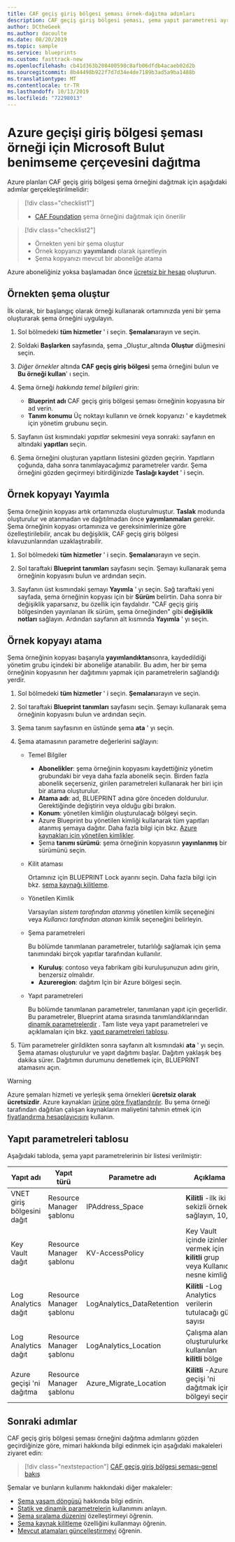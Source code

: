 ```yaml
---
title: CAF geçiş giriş bölgesi şeması örnek-dağıtma adımları
description: CAF geçiş giriş bölgesi şeması, şema yapıt parametresi ayrıntıları dahil olmak üzere adımları dağıtın.
author: DCtheGeek
ms.author: dacoulte
ms.date: 08/20/2019
ms.topic: sample
ms.service: blueprints
ms.custom: fasttrack-new
ms.openlocfilehash: cb41d363b208400598c8afb06dfdb4acaeb02d2b
ms.sourcegitcommit: 8b44498b922f7d7d34e4de7189b3ad5a9ba1488b
ms.translationtype: MT
ms.contentlocale: tr-TR
ms.lasthandoff: 10/13/2019
ms.locfileid: "72298013"
---
```

# <a name="deploy-the-microsoft-cloud-adoption-framework-for-azure-migrate-landing-zone-blueprint-sample"></a>Azure geçişi giriş bölgesi şeması örneği için Microsoft Bulut benimseme çerçevesini dağıtma

Azure planları CAF geçiş giriş bölgesi şema örneğini dağıtmak için aşağıdaki adımlar gerçekleştirilmelidir:

> [!div class="checklist1"]
> - [CAF Foundation](../caf-foundation/index.md) şema örneğini dağıtmak için önerilir

> [!div class="checklist2"]
> - Örnekten yeni bir şema oluştur
> - Örnek kopyanızı **yayımlandı** olarak işaretleyin
> - Şema kopyanızı mevcut bir aboneliğe atama

Azure aboneliğiniz yoksa başlamadan önce [ücretsiz bir hesap](https://azure.microsoft.com/free) oluşturun.

## <a name="create-blueprint-from-sample"></a>Örnekten şema oluştur

İlk olarak, bir başlangıç olarak örneği kullanarak ortamınızda yeni bir şema oluşturarak şema örneğini uygulayın.

1. Sol bölmedeki **tüm hizmetler** ' i seçin. **Şemaları**arayın ve seçin.

1. Soldaki **Başlarken** sayfasında, şema _Oluştur_altında **Oluştur** düğmesini seçin.

1. _Diğer örnekler_ altında **CAF geçiş giriş bölgesi** şema örneğini bulun ve **Bu örneği kullan**' ı seçin.

1. Şema örneği _hakkında temel bilgileri_ girin:
   - **Blueprint adı** CAF geçiş giriş bölgesi şeması örneğinin kopyasına bir ad verin.
   - **Tanım konumu** Üç noktayı kullanın ve örnek kopyanızı ' e kaydetmek için yönetim grubunu seçin.

1. Sayfanın üst kısmındaki _yapıtlar_ sekmesini veya sonraki: sayfanın en altındaki **yapıtları** seçin.

1. Şema örneğini oluşturan yapıtların listesini gözden geçirin. Yapıtların çoğunda, daha sonra tanımlayacağımız parametreler vardır. Şema örneğini gözden geçirmeyi bitirdiğinizde **Taslağı kaydet** ' i seçin.

## <a name="publish-the-sample-copy"></a>Örnek kopyayı Yayımla

Şema örneğinin kopyası artık ortamınızda oluşturulmuştur. **Taslak** modunda oluşturulur ve atanmadan ve dağıtılmadan önce **yayımlanmaları** gerekir. Şema örneğinin kopyası ortamınıza ve gereksinimlerinize göre özelleştirilebilir, ancak bu değişiklik, CAF geçiş giriş bölgesi kılavuzunlarından uzaklaştırabilir.

1. Sol bölmedeki **tüm hizmetler** ' i seçin. **Şemaları**arayın ve seçin.

1. Sol taraftaki **Blueprint tanımları** sayfasını seçin. Şemayı kullanarak şema örneğinin kopyasını bulun ve ardından seçin.

1. Sayfanın üst kısmındaki şemayı **Yayımla** ' yı seçin. Sağ taraftaki yeni sayfada, şema örneğinin kopyası için bir **Sürüm** belirtin. Daha sonra bir değişiklik yaparsanız, bu özellik için faydalıdır. "CAF geçiş giriş bölgesinden yayınlanan ilk sürüm, şema örneğinden" gibi **değişiklik notları** sağlayın. Ardından sayfanın alt kısmında **Yayımla** ' yı seçin.

## <a name="assign-the-sample-copy"></a>Örnek kopyayı atama

Şema örneğinin kopyası başarıyla **yayımlandıktan**sonra, kaydedildiği yönetim grubu içindeki bir aboneliğe atanabilir. Bu adım, her bir şema örneğinin kopyasının her dağıtımını yapmak için parametrelerin sağlandığı yerdir.

1. Sol bölmedeki **tüm hizmetler** ' i seçin. **Şemaları**arayın ve seçin.

1. Sol taraftaki **Blueprint tanımları** sayfasını seçin. Şemayı kullanarak şema örneğinin kopyasını bulun ve ardından seçin.

1. Şema tanım sayfasının en üstünde şema **ata** ' yı seçin.

1. Şema atamasının parametre değerlerini sağlayın:

   - Temel Bilgiler
     - **Abonelikler**: şema örneğinin kopyasını kaydettiğiniz yönetim grubundaki bir veya daha fazla abonelik seçin. Birden fazla abonelik seçerseniz, girilen parametreleri kullanarak her biri için bir atama oluşturulur.
     - **Atama adı**: ad, BLUEPRINT adına göre önceden doldurulur.
       Gerektiğinde değiştirin veya olduğu gibi bırakın.
     - **Konum**: yönetilen kimliğin oluşturulacağı bölgeyi seçin.
     - Azure Blueprint bu yönetilen kimliği kullanarak tüm yapıtları atanmış şemaya dağıtır.
       Daha fazla bilgi için bkz. [Azure kaynakları için yönetilen kimlikler](../../../../active-directory/managed-identities-azure-resources/overview.md).
     - Şema **tanımı sürümü**: şema örneğinin kopyasının **yayınlanmış** bir sürümünü seçin.
    
   - Kilit ataması

     Ortamınız için BLUEPRINT Lock ayarını seçin. Daha fazla bilgi için bkz. [şema kaynağı kilitleme](../../concepts/resource-locking.md).

   - Yönetilen Kimlik

     Varsayılan _sistem tarafından atanmış_ yönetilen kimlik seçeneğini veya _Kullanıcı tarafından atanan_ kimlik seçeneğini belirleyin.

   - Şema parametreleri

     Bu bölümde tanımlanan parametreler, tutarlılığı sağlamak için şema tanımındaki birçok yapıtlar tarafından kullanılır.

       - **Kuruluş**: contoso veya fabrikam gibi kuruluşunuzun adını girin, benzersiz olmalıdır.
       - **Azureregion**: dağıtım Için bir Azure bölgesi seçin.
       
   - Yapıt parametreleri

     Bu bölümde tanımlanan parametreler, tanımlanan yapıt için geçerlidir. Bu parametreler, Blueprint atama sırasında tanımlandıklarından [dinamik parametrelerdir](../../concepts/parameters.md#dynamic-parameters) . Tam liste veya yapıt parametreleri ve açıklamaları için bkz. [yapıt parametreleri tablosu](#artifact-parameters-table).

1. Tüm parametreler girildikten sonra sayfanın alt kısmındaki **ata** ' yı seçin. Şema ataması oluşturulur ve yapıt dağıtımı başlar. Dağıtım yaklaşık beş dakika sürer. Dağıtımın durumunu denetlemek için, BLUEPRINT atamasını açın.

> [!WARNING]
> Azure şemaları hizmeti ve yerleşik şema örnekleri **ücretsiz olarak ücretsizdir**. Azure kaynakları [ürüne göre fiyatlandırılır](https://azure.microsoft.com/pricing/). Bu şema örneği tarafından dağıtılan çalışan kaynakların maliyetini tahmin etmek için [fiyatlandırma hesaplayıcısını](https://azure.microsoft.com/pricing/calculator/) kullanın.

## <a name="artifact-parameters-table"></a>Yapıt parametreleri tablosu

Aşağıdaki tabloda, şema yapıt parametrelerinin bir listesi verilmiştir:

|Yapıt adı|Yapıt türü|Parametre adı|Açıklama|
|-|-|-|-|
|VNET giriş bölgesini dağıt|Resource Manager şablonu|IPAddress_Space|**Kilitli** -ilk iki sekizli örnek sağlayın, 10,0|
|Key Vault dağıt|Resource Manager şablonu|KV-AccessPolicy|Key Vault içinde izinler vermek için **kilitli** grup veya Kullanıcı nesne kimliği|
|Log Analytics dağıt|Resource Manager şablonu|LogAnalytics_DataRetention|**Kilitli** -Log Analytics verilerin tutulacağı gün sayısı|
|Log Analytics dağıt|Resource Manager şablonu|LogAnalytics_Location|Çalışma alanı oluşturulurken kullanılan **kilitli** bölge|
|Azure geçişi 'ni dağıtma|Resource Manager şablonu|Azure_Migrate_Location|**Kilitli** -Azure geçişi 'ni dağıtmak için bölgeyi seçin|

## <a name="next-steps"></a>Sonraki adımlar

CAF geçiş giriş bölgesi şeması örneğini dağıtma adımlarını gözden geçirdiğinize göre, mimari hakkında bilgi edinmek için aşağıdaki makaleleri ziyaret edin:

> [!div class="nextstepaction"]
> [CAF geçiş giriş bölgesi şeması-genel bakış](./index.md)

Şemalar ve bunların kullanımı hakkındaki diğer makaleler:

- [Şema yaşam döngüsü](../../concepts/lifecycle.md) hakkında bilgi edinin.
- [Statik ve dinamik parametrelerin](../../concepts/parameters.md) kullanımını anlayın.
- [Şema sıralama düzenini](../../concepts/sequencing-order.md) özelleştirmeyi öğrenin.
- [Şema kaynak kilitleme](../../concepts/resource-locking.md) özelliğini kullanmayı öğrenin.
- [Mevcut atamaları güncelleştirmeyi](../../how-to/update-existing-assignments.md) öğrenin.